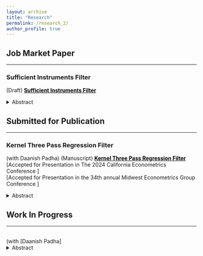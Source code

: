 ```yaml
---
layout: archive
title: "Research"
permalink: /research_2/
author_profile: true
---
```


## Job Market Paper

----------------------------------------------------------------
<!-- ### _**Sufficient Instruments Filter**_ <br> -->
<!-- <span style="font-size:15px">  ()</span> -->
### **Sufficient Instruments Filter** <br>
 (Draft)
<a href="https://github.com/rajveerjat/rajveerjat.github.io/blob/master/files/JMP.pdf" target="_blank" rel="noopener noreferrer" style="color: black; font-weight:bold; text-decoration: underline;">
 Sufficient Instruments Filter</a> <br>

<details>
<summary>Abstract</summary>
<br>
We introduce a new procedure to filter sufficient information from many instruments for the estimation of parameters in regression models with endogenous regressors.  Our method remains robust when the number of instruments exceeds the sample size, and performs well with invalid observed instruments, as long as the unobserved common factors among the observed instruments are valid. Our method generalizes existing approaches by offering three key advantages: the ability to incorporate supervision, the flexibility to accommodate non-linearity, and the capacity for sufficient dimension reduction.  We demonstrate, through extensive simulations, that our method consistently achieves lower bias and root mean squared error compared to competing methods, across many specifications.  We further validate our approach with two real-world applications, yielding meaningful insights into causal relationships.
</details>



## Submitted for Publication

----------------------------------------------------------------
<!-- ### _**Kernel Three Pass Regression Filter**_ <br> -->
<!-- <span style="font-size:15px"> (with Daanish Padha) ()</span> -->
### **Kernel Three Pass Regression Filter** <br>
(with Daanish Padha) (Manuscript)
<a href="https://github.com/rajveerjat/rajveerjat.github.io/blob/master/files/Kernel_3PRF.pdf" target="_blank" rel="noopener noreferrer" style="color: black; font-weight:bold; text-decoration: underline;">
 Kernel Three Pass Regression Filter</a> <br>
\[Accepted for Presentation in The 2024 California Econometrics Conference \] <br>
\[Accepted for Presentation in the 34th annual Midwest Econometrics Group Conference \]

<details>
<summary>Abstract</summary>
<br>
We forecast a single time series using a high-dimensional set of predictors. When predictors share common underlying dynamics, a latent factor model estimated by the Principal Component method effectively characterizes their co-movements. These latent factors succinctly summarize the data and aid in prediction, mitigating the curse of dimensionality. However, two significant drawbacks arise: (1) not all factors may be relevant, and utilizing all of them in constructing forecasts leads to inefficiency, and (2) typical models assume a linear dependence of the target on the set of predictors, which limits accuracy. We address these issues through a novel method: Kernel Three-Pass Regression Filter. This method extends a supervised forecasting technique, the Three-Pass Regression Filter, to exclude irrelevant information and operate within an enhanced framework capable of handling nonlinear dependencies. Our method is computationally efficient and demonstrates strong empirical performance, particularly over longer forecast horizons.
</details>



## Work In Progress
----------------------------------------------------------------

<br>
<!-- ### _**[Supervised Deep Dynamic Factor Models for Forecasting]**_   -->
(with [Daanish Padha] <br>
<details>
<summary>Abstract</summary>
<br>
We forecast a single time series using a high-dimensional set of predictors. When these predictors share common underlying dynamics, an approximate latent factor model provides a powerful characterization of their co-movements. These latent factors succinctly summarize the data and can also be used for prediction, alleviating the curse of dimensionality in high-dimensional prediction exercises. However, forecasting using these latent factors suffers from two potential drawbacks. First, not all-pervasive factors among the set of predictors may be relevant, and using all of them can lead to inefficient forecasts. The second shortcoming is the assumption of linear dependence of predictors on the underlying factors. The first issue can be addressed by using some form of supervision, which leads to omitting irrelevant information. The second issue can alleviated by allowing non-linear dependence of predictors on factors. We use supervised deep dynamic factor models to learn the non-linear latent factor structure in the data. We compare the forecasting performance of our method against the competing approaches in the literature.

</details>


